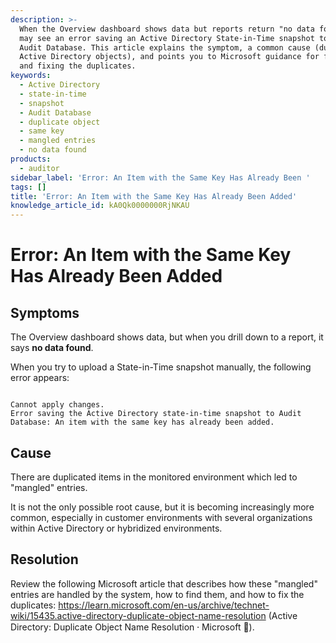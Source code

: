 ```yaml
---
description: >-
  When the Overview dashboard shows data but reports return "no data found", you
  may see an error saving an Active Directory State-in-Time snapshot to the
  Audit Database. This article explains the symptom, a common cause (duplicate
  Active Directory objects), and points you to Microsoft guidance for finding
  and fixing the duplicates.
keywords:
  - Active Directory
  - state-in-time
  - snapshot
  - Audit Database
  - duplicate object
  - same key
  - mangled entries
  - no data found
products:
  - auditor
sidebar_label: 'Error: An Item with the Same Key Has Already Been '
tags: []
title: 'Error: An Item with the Same Key Has Already Been Added'
knowledge_article_id: kA0Qk0000000RjNKAU
---
```


# Error: An Item with the Same Key Has Already Been Added

## Symptoms

The Overview dashboard shows data, but when you drill down to a report, it says **no data found**.

When you try to upload a State-in-Time snapshot manually, the following error appears:

```text
 
Cannot apply changes.
Error saving the Active Directory state-in-time snapshot to Audit Database: An item with the same key has already been added.
```

## Cause

There are duplicated items in the monitored environment which led to "mangled" entries.

It is not the only possible root cause, but it is becoming increasingly more common, especially in customer environments with several organizations within Active Directory or hybridized environments.

## Resolution

Review the following Microsoft article that describes how these "mangled" entries are handled by the system, how to find them, and how to fix the duplicates: https://learn.microsoft.com/en-us/archive/technet-wiki/15435.active-directory-duplicate-object-name-resolution (Active Directory: Duplicate Object Name Resolution ⸱ Microsoft 🤝).
